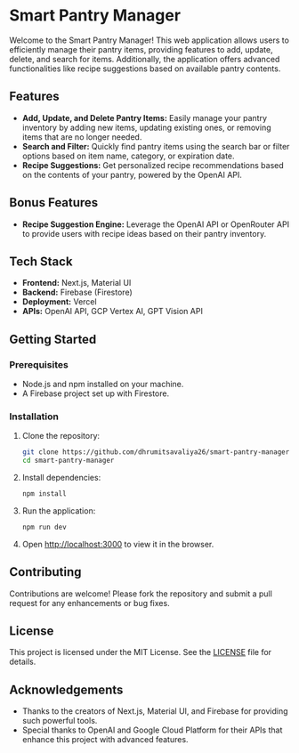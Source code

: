 # Smart Pantry Manager

Welcome to the Smart Pantry Manager! This web application allows users to efficiently manage their pantry items, providing features to add, update, delete, and search for items. Additionally, the application offers advanced functionalities like recipe suggestions based on available pantry contents.

## Features

- **Add, Update, and Delete Pantry Items:** Easily manage your pantry inventory by adding new items, updating existing ones, or removing items that are no longer needed.
- **Search and Filter:** Quickly find pantry items using the search bar or filter options based on item name, category, or expiration date.
- **Recipe Suggestions:** Get personalized recipe recommendations based on the contents of your pantry, powered by the OpenAI API.

## Bonus Features

- **Recipe Suggestion Engine:** Leverage the OpenAI API or OpenRouter API to provide users with recipe ideas based on their pantry inventory.

## Tech Stack

- **Frontend:** Next.js, Material UI
- **Backend:** Firebase (Firestore)
- **Deployment:** Vercel
- **APIs:** OpenAI API, GCP Vertex AI, GPT Vision API

## Getting Started

### Prerequisites

- Node.js and npm installed on your machine.
- A Firebase project set up with Firestore.

### Installation

1. Clone the repository:

   ```bash
   git clone https://github.com/dhrumitsavaliya26/smart-pantry-manager.git
   cd smart-pantry-manager
   ```

2. Install dependencies:

   ```bash
   npm install
   ```

3. Run the application:

   ```bash
   npm run dev
   ```

4. Open [http://localhost:3000](http://localhost:3000) to view it in the browser.

## Contributing

Contributions are welcome! Please fork the repository and submit a pull request for any enhancements or bug fixes.

## License

This project is licensed under the MIT License. See the [LICENSE](LICENSE) file for details.

## Acknowledgements

- Thanks to the creators of Next.js, Material UI, and Firebase for providing such powerful tools.
- Special thanks to OpenAI and Google Cloud Platform for their APIs that enhance this project with advanced features.
